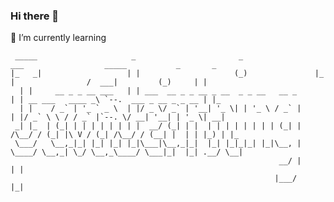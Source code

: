 ### Hi there 👋  
🌱 I’m currently learning
```
 _____                     _                       _                 ___                  _____           _       _   
|_   _|                   | |                     (_)               |_  |                /  ___|         (_)     | |  
  | |     __ _ _ __ ___   | | ___  __ _ _ __ _ __  _ _ __   __ _      | | __ ___   ____ _\ `--.  ___ _ __ _ _ __ | |_ 
  | |    / _` | '_ ` _ \  | |/ _ \/ _` | '__| '_ \| | '_ \ / _` |     | |/ _` \ \ / / _` |`--. \/ __| '__| | '_ \| __|
 _| |_  | (_| | | | | | | | |  __/ (_| | |  | | | | | | | | (_| | /\__/ / (_| |\ V / (_| /\__/ / (__| |  | | |_) | |_ 
 \___/   \__,_|_| |_| |_| |_|\___|\__,_|_|  |_| |_|_|_| |_|\__, | \____/ \__,_| \_/ \__,_\____/ \___|_|  |_| .__/ \__|
                                                            __/ |                                          | |        
                                                           |___/                                           |_|        
    

```                              

<!--
**Arte-m/Arte-m** is a ✨ _special_ ✨ repository because its `README.md` (this file) appears on your GitHub profile.

Here are some ideas to get you started:

- 🔭 I’m currently working on ...
- 🌱 I’m currently learning ...
- 👯 I’m looking to collaborate on ...
- 🤔 I’m looking for help with ...
- 💬 Ask me about ...
- 📫 How to reach me: ...
- 😄 Pronouns: ...
- ⚡ Fun fact: ...
-->
